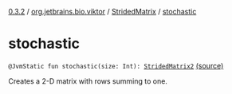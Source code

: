 [0.3.2](../../index.md) / [org.jetbrains.bio.viktor](../index.md) / [StridedMatrix](index.md) / [stochastic](.)

# stochastic

`@JvmStatic fun stochastic(size: Int): `[`StridedMatrix2`](../-strided-matrix2/index.md) [(source)](https://github.com/JetBrains-Research/viktor/blob/0.3.2/src/main/kotlin/org/jetbrains/bio/viktor/StridedMatrix.kt#L57)

Creates a 2-D matrix with rows summing to one.


